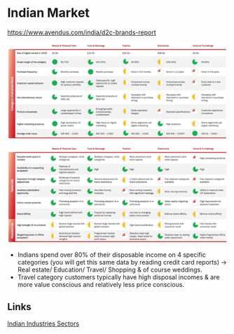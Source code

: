 # Indian Market

https://www.avendus.com/india/d2c-brands-report

![image](../../media/Business_Indian-Market-image1.jpg)

![image](../../media/Business_Indian-Market-image2.jpg)

- Indians spend over 80% of their disposable income on 4 specific categories (you will get this same data by reading credit card reports) → Real estate/ Education/ Travel/ Shopping & of course weddings.
- Travel category customers typically have high disposal incomes & are more value conscious and relatively less price conscious.

## Links

[Indian Industries Sectors](economics/finance-investing/industry-sectors.md)
